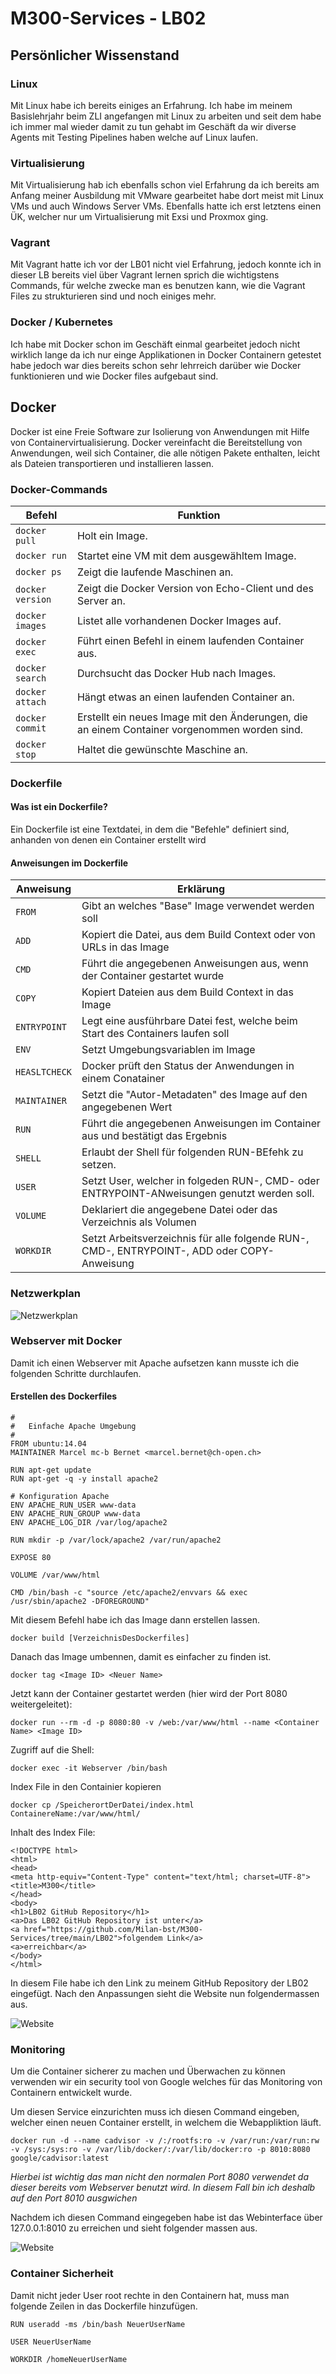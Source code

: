 # M300-Services - LB02

## Persönlicher Wissenstand

### Linux

Mit Linux habe ich bereits einiges an Erfahrung. Ich habe im meinem Basislehrjahr beim ZLI angefangen mit Linux zu arbeiten und seit dem habe ich immer mal wieder damit zu tun gehabt im Geschäft da wir diverse Agents mit Testing Pipelines haben welche auf Linux laufen.

### Virtualisierung 

Mit Virtualisierung hab ich ebenfalls schon viel Erfahrung da ich bereits am Anfang meiner Ausbildung mit VMware gearbeitet habe dort meist mit Linux VMs und auch Windows Server VMs. Ebenfalls hatte ich erst letztens einen ÜK, welcher nur um Virtualisierung mit Exsi und Proxmox ging.

### Vagrant

Mit Vagrant hatte ich vor der LB01 nicht viel Erfahrung, jedoch konnte ich in dieser LB bereits viel über Vagrant lernen sprich die wichtigstens Commands, für welche zwecke man es benutzen kann, wie die Vagrant Files zu strukturieren sind und noch einiges mehr.

### Docker / Kubernetes

Ich habe mit Docker schon im Geschäft einmal gearbeitet jedoch nicht wirklich lange da ich nur einge Applikationen in Docker Containern getestet habe jedoch war dies bereits schon sehr lehrreich darüber wie Docker funktionieren und wie Docker files aufgebaut sind.

## Docker

Docker ist eine Freie Software zur Isolierung von Anwendungen mit Hilfe von Containervirtualisierung. Docker vereinfacht die Bereitstellung von Anwendungen, weil sich Container, die alle nötigen Pakete enthalten, leicht als Dateien transportieren und installieren lassen.

### Docker-Commands
| Befehl            | Funktion                                             |
| -------------     | ---------------------------------------------------- | 
| ```docker pull```      | Holt ein Image. |
| ```docker run```      | Startet eine VM mit dem ausgewähltem Image. |
| ```docker ps```      | Zeigt die laufende Maschinen an. |
| ```docker version```      | Zeigt die Docker Version von Echo-Client und des Server an. |
| ```docker images```        | Listet alle vorhandenen Docker Images auf. |
| ```docker exec```       | Führt einen Befehl in einem laufenden Container aus. |
| ```docker search```    | Durchsucht das Docker Hub nach Images. |
| ```docker attach```      | Hängt etwas an einen laufenden Container an. |
| ```docker commit```   | Erstellt ein neues Image mit den Änderungen, die an einem Container vorgenommen worden sind. |
| ```docker stop```   | Haltet die gewünschte Maschine an. |

### Dockerfile

#### Was ist ein Dockerfile?
Ein Dockerfile ist eine Textdatei, in dem die "Befehle" definiert sind, anhanden von denen ein Container erstellt wird

#### Anweisungen im Dockerfile
Anweisung | Erklärung 
------------ | ------------- | 
`FROM` | Gibt an welches "Base" Image verwendet werden soll
`ADD` | Kopiert die Datei, aus dem Build Context oder von URLs in das Image
`CMD` | Führt die angegebenen Anweisungen aus, wenn der Container gestartet wurde
`COPY` | Kopiert Dateien aus dem Build Context in das Image
`ENTRYPOINT` | Legt eine ausführbare Datei fest, welche beim Start des Containers laufen soll
`ENV` | Setzt Umgebungsvariablen im Image
`HEASLTCHECK` | Docker prüft den Status der Anwendungen in einem Conatainer
`MAINTAINER` | Setzt die "Autor-Metadaten" des Image auf den angegebenen Wert
`RUN` | Führt die angegebenen Anweisungen im Container aus und bestätigt das Ergebnis
`SHELL` | Erlaubt der Shell für folgenden RUN-BEfehk zu setzen.
`USER` | Setzt User, welcher in folgeden RUN-, CMD- oder ENTRYPOINT-ANweisungen genutzt werden soll.
`VOLUME` | Deklariert die angegebene Datei oder das Verzeichnis als Volumen
`WORKDIR` | Setzt Arbeitsverzeichnis für alle folgende RUN-, CMD-, ENTRYPOINT-, ADD oder COPY-Anweisung

### Netzwerkplan

![Netzwerkplan](https://github.com/Milan-bst/M300-Services/blob/main/LB02/Netzwerkplan.png)

### Webserver mit Docker

Damit ich einen Webserver mit Apache aufsetzen kann musste ich die folgenden Schritte durchlaufen.

#### Erstellen des Dockerfiles
```
#
#	Einfache Apache Umgebung
#
FROM ubuntu:14.04
MAINTAINER Marcel mc-b Bernet <marcel.bernet@ch-open.ch>

RUN apt-get update
RUN apt-get -q -y install apache2 

# Konfiguration Apache
ENV APACHE_RUN_USER www-data
ENV APACHE_RUN_GROUP www-data
ENV APACHE_LOG_DIR /var/log/apache2

RUN mkdir -p /var/lock/apache2 /var/run/apache2

EXPOSE 80

VOLUME /var/www/html

CMD /bin/bash -c "source /etc/apache2/envvars && exec /usr/sbin/apache2 -DFOREGROUND"
```

Mit diesem Befehl habe ich das Image dann erstellen lassen. 
```
docker build [VerzeichnisDesDockerfiles]
```
Danach das Image umbennen, damit es einfacher zu finden ist.
```
docker tag <Image ID> <Neuer Name>
```
Jetzt kann der Container gestartet werden (hier wird der Port 8080 weitergeleitet):
```
docker run --rm -d -p 8080:80 -v /web:/var/www/html --name <Container Name> <Image ID>
```
Zugriff auf die Shell:
```
docker exec -it Webserver /bin/bash
```
Index File in den Containier kopieren
```
docker cp /SpeicherortDerDatei/index.html ContainereName:/var/www/html/
```

Inhalt des Index File:
```
<!DOCTYPE html>
<html>
<head>
<meta http-equiv="Content-Type" content="text/html; charset=UTF-8">
<title>M300</title>
</head>
<body>
<h1>LB02 GitHub Repository</h1>
<a>Das LB02 GitHub Repository ist unter</a>
<a href="https://github.com/Milan-bst/M300-Services/tree/main/LB02">folgendem Link</a>
<a>erreichbar</a>
</body>
</html>
```
In diesem File habe ich den Link zu meinem GitHub Repository der LB02 eingefügt. Nach den Anpassungen sieht die Website nun folgendermassen aus.

![Website](https://github.com/Milan-bst/M300-Services/blob/main/LB02/Website.JPG)

### Monitoring

Um die Container sicherer zu machen und Überwachen zu können verwenden wir ein security tool von Google welches für das Monitoring von Containern entwickelt wurde.

Um diesen Service einzurichten muss ich diesen Command eingeben, welcher einen neuen Container erstellt, in welchem die Webappliktion läuft.
```
docker run -d --name cadvisor -v /:/rootfs:ro -v /var/run:/var/run:rw -v /sys:/sys:ro -v /var/lib/docker/:/var/lib/docker:ro -p 8010:8080 google/cadvisor:latest
```

_Hierbei ist wichtig das man nicht den normalen Port 8080 verwendet da dieser bereits vom Webserver benutzt wird. In diesem Fall bin ich deshalb auf den Port 8010 ausgwichen_

Nachdem ich diesen Command eingegeben habe ist das Webinterface über 127.0.0.1:8010 zu erreichen und sieht folgender massen aus.

![Website](https://github.com/Milan-bst/M300-Services/blob/main/LB02/Website2.JPG)

### Container Sicherheit

Damit nicht jeder User root rechte in den Containern hat, muss man folgende Zeilen in das Dockerfile hinzufügen.
```
RUN useradd -ms /bin/bash NeuerUserName

USER NeuerUserName

WORKDIR /homeNeuerUserName
```